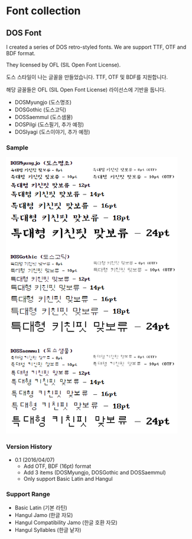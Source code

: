 # Font collection

## DOS Font

I created a series of DOS retro-styled fonts. We are support TTF, OTF and BDF format.

They licensed by OFL (SIL Open Font License).

도스 스타일이 나는 글꼴을 만들었습니다. TTF, OTF 및 BDF를 지원합니다.

해당 글꼴들은 OFL (SIL Open Font License) 라이선스에 기반을 둡니다.

* DOSMyungjo (도스명조)
* DOSGothic (도스고딕)
* DOSSaemmul (도스샘물)
* DOSPilgi (도스필기, 추가 예정)
* DOSIyagi (도스이야기, 추가 예정)

### Sample
![Font Sample](/fontsample.PNG)

### Version History

* 0.1 (2016/04/07)
  * Add OTF, BDF (16pt) format
  * Add 3 items (DOSMyungjo, DOSGothic and DOSSaemmul)
  * Only support Basic Latin and Hangul

### Support Range
* Basic Latin (기본 라틴)
* Hangul Jamo (한글 자모)
* Hangul Compatibility Jamo (한글 호환 자모)
* Hangul Syllables (한글 낱자)
